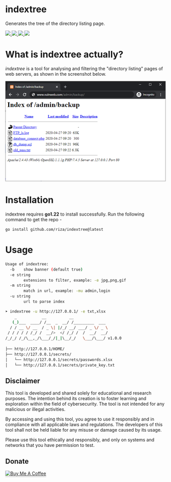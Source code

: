 <h1>indextree</h1>  
<p>Generates the tree of the directory listing page.</p>  
<p>  
  <a href="https://opensource.org/licenses/MIT">  
    <img src="https://img.shields.io/badge/license-MIT-_red.svg">  
  <a href="https://goreportcard.com/badge/github.com/riza/indextree">  
    <img src="https://goreportcard.com/badge/github.com/riza/indextree">  
  </a>  
  <a href="https://github.com/riza/indextree/releases">  
    <img src="https://img.shields.io/github/release/riza/indextree">  
  </a>  
  <a href="https://twitter.com/rizasabuncu">  
    <img src="https://img.shields.io/twitter/follow/rizasabuncu.svg?logo=twitter">  
  </a>
</p>

# What is indextree actually?

*indextree* is a tool for analysing and filtering the "directory listing" pages of web servers, as shown in the screenshot below.

<img src="https://raw.githubusercontent.com/riza/indextree/main/res/dirlist.png">

# Installation
indextree requires **go1.22** to install successfully. Run the following command to get the repo -

```sh
go install github.com/riza/indextree@latest
```

# Usage

```sh
Usage of indextree:
  -b    show banner (default true)
  -e string
        extensions to filter, example: -e jpg,png,gif
  -m string
        match in url, example: -mu admin,login
  -u string
        url to parse index
```

```sh
➤ indextree -u http://127.0.0.1/ -e txt,xlsx                                                                                                  git:main
    _           __          __               
   (_)___  ____/ /__  _  __/ /_________  ___ 
  / / __ \/ __  / _ \| |/_/ __/ ___/ _ \/ _ \
 / / / / / /_/ /  __/>  </ /_/ /  /  __/  __/
/_/_/ /_/\__,_/\___/_/|_|\__/_/   \___/\___/ v1.0.0
 
├── http://127.0.0.1/HOME/
├── http://127.0.0.1/secrets/
│   └── http://127.0.0.1/secrets/passwords.xlsx
│   └── http://127.0.0.1/secrets/private_key.txt
```
## Disclaimer

This tool is developed and shared solely for educational and research purposes. The intention behind its creation is to foster learning and exploration within the field of cybersecurity. The tool is not intended for any malicious or illegal activities.

By accessing and using this tool, you agree to use it responsibly and in compliance with all applicable laws and regulations. The developers of this tool shall not be held liable for any misuse or damage caused by its usage.

Please use this tool ethically and responsibly, and only on systems and networks that you have permission to test. 


## Donate

<a href="https://www.buymeacoffee.com/rizasabuncu" target="_blank"><img src="https://www.buymeacoffee.com/assets/img/custom_images/orange_img.png" alt="Buy Me A Coffee" style="height: 41px !important;width: 174px !important;box-shadow: 0px 3px 2px 0px rgba(190, 190, 190, 0.5) !important;-webkit-box-shadow: 0px 3px 2px 0px rgba(190, 190, 190, 0.5) !important;" ></a>
